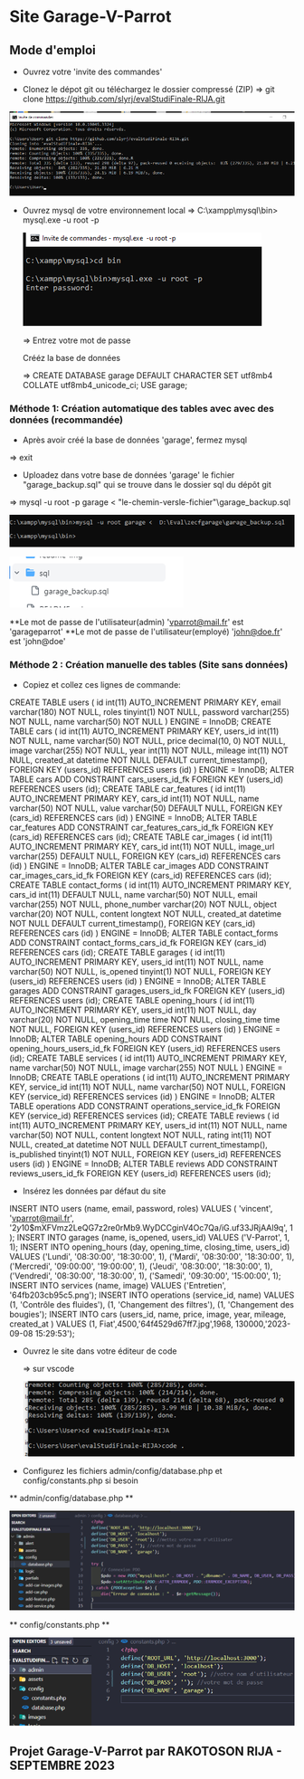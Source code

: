 # Site Garage-V-Parrot



## Mode d'emploi 


- Ouvrez votre 'invite des commandes'

- Clonez le dépot  git ou téléchargez le dossier compressé (ZIP)
  => git clone https://github.com/slyrj/evalStudiFinale-RIJA.git

![clonnage dossier en image](https://github.com/slyrj/evalStudiFinale-RIJA/blob/main/readme-img/clone.png)

- Ouvrez mysql de votre environnement local
  =>  C:\xampp\mysql\bin>  mysql.exe -u root -p

  ![session mysql en image](https://github.com/slyrj/evalStudiFinale-RIJA/blob/main/readme-img/mysql.png)


  => Entrez votre mot de passe

  Crééz la base de données

  => CREATE DATABASE garage DEFAULT CHARACTER SET utf8mb4 COLLATE utf8mb4_unicode_ci;
     USE garage;


### Méthode 1: Création automatique des tables avec avec des données (recommandée)

- Après avoir créé la base de données 'garage', fermez mysql 

 => exit

- Uploadez dans votre base de données 'garage' le fichier "garage_backup.sql" qui se trouve dans le dossier sql du dépôt git  

 => mysql -u root -p garage < "le-chemin-versle-fichier"\garage_backup.sql

  ![Image commande sql upload  backup](https://github.com/slyrj/evalStudiFinale-RIJA/blob/main/readme-img/backup.png)

 ![Image fichier backup dans dsossier sql](https://github.com/slyrj/evalStudiFinale-RIJA/blob/main/readme-img/back-up.png)

 **Le mot de passe de l'utilisateur(admin) 'vparrot@mail.fr' est 'garageparrot' 
  **Le mot de passe de l'utilisateur(employé) 'john@doe.fr' est 'john@doe' 

### Méthode 2 : Création manuelle des tables (Site sans données)
- Copiez et collez ces lignes de commande:

CREATE TABLE users (
  id int(11) AUTO_INCREMENT PRIMARY KEY,
  email varchar(180) NOT NULL,
  roles tinyint(1) NOT NULL,
  password varchar(255) NOT NULL,
  name varchar(50) NOT NULL
) ENGINE = InnoDB;
CREATE TABLE cars (
  id int(11) AUTO_INCREMENT PRIMARY KEY,
  users_id int(11) NOT NULL,
  name varchar(50) NOT NULL,
  price decimal(10, 0) NOT NULL,
  image varchar(255) NOT NULL,
  year int(11) NOT NULL,
  mileage int(11) NOT NULL,
  created_at datetime NOT NULL DEFAULT current_timestamp(),
  FOREIGN KEY (users_id) REFERENCES users (id)
) ENGINE = InnoDB;
ALTER TABLE cars
ADD CONSTRAINT cars_users_id_fk FOREIGN KEY (users_id) REFERENCES users (id);
CREATE TABLE car_features (
  id int(11) AUTO_INCREMENT PRIMARY KEY,
  cars_id int(11) NOT NULL,
  name varchar(50) NOT NULL,
  value varchar(50) DEFAULT NULL,
  FOREIGN KEY (cars_id) REFERENCES cars (id)
) ENGINE = InnoDB;
ALTER TABLE car_features
ADD CONSTRAINT car_features_cars_id_fk FOREIGN KEY (cars_id) REFERENCES cars (id);
CREATE TABLE car_images (
  id int(11) AUTO_INCREMENT PRIMARY KEY,
  cars_id int(11) NOT NULL,
  image_url varchar(255) DEFAULT NULL,
  FOREIGN KEY (cars_id) REFERENCES cars (id)
) ENGINE = InnoDB;
ALTER TABLE car_images
ADD CONSTRAINT car_images_cars_id_fk FOREIGN KEY (cars_id) REFERENCES cars (id);
CREATE TABLE contact_forms (
  id int(11) AUTO_INCREMENT PRIMARY KEY,
  cars_id int(11) DEFAULT NULL,
  name varchar(50) NOT NULL,
  email varchar(255) NOT NULL,
  phone_number varchar(20) NOT NULL,
  object varchar(20) NOT NULL,
  content longtext NOT NULL,
  created_at datetime NOT NULL DEFAULT current_timestamp(),
  FOREIGN KEY (cars_id) REFERENCES cars (id)
) ENGINE = InnoDB;
ALTER TABLE contact_forms
ADD CONSTRAINT contact_forms_cars_id_fk FOREIGN KEY (cars_id) REFERENCES cars (id);
CREATE TABLE garages (
  id int(11) AUTO_INCREMENT PRIMARY KEY,
  users_id int(11) NOT NULL,
  name varchar(50) NOT NULL,
  is_opened tinyint(1) NOT NULL,
  FOREIGN KEY (users_id) REFERENCES users (id)
) ENGINE = InnoDB;
ALTER TABLE garages
ADD CONSTRAINT garages_users_id_fk FOREIGN KEY (users_id) REFERENCES users (id);
CREATE TABLE opening_hours (
  id int(11) AUTO_INCREMENT PRIMARY KEY,
  users_id int(11) NOT NULL,
  day varchar(20) NOT NULL,
  opening_time time NOT NULL,
  closing_time time NOT NULL,
  FOREIGN KEY (users_id) REFERENCES users (id)
) ENGINE = InnoDB;
ALTER TABLE opening_hours
ADD CONSTRAINT opening_hours_users_id_fk FOREIGN KEY (users_id) REFERENCES users (id);
CREATE TABLE services (
  id int(11) AUTO_INCREMENT PRIMARY KEY,
  name varchar(50) NOT NULL,
  image varchar(255) NOT NULL
) ENGINE = InnoDB;
CREATE TABLE operations (
  id int(11) AUTO_INCREMENT PRIMARY KEY,
  service_id int(11) NOT NULL,
  name varchar(50) NOT NULL,
  FOREIGN KEY (service_id) REFERENCES services (id)
) ENGINE = InnoDB;
ALTER TABLE operations
ADD CONSTRAINT operations_service_id_fk FOREIGN KEY (service_id) REFERENCES services (id);
CREATE TABLE reviews (
  id int(11) AUTO_INCREMENT PRIMARY KEY,
  users_id int(11) NOT NULL,
  name varchar(50) NOT NULL,
  content longtext NOT NULL,
  rating int(11) NOT NULL,
  created_at datetime NOT NULL DEFAULT current_timestamp(),
  is_published tinyint(1) NOT NULL,
  FOREIGN KEY (users_id) REFERENCES users (id)
) ENGINE = InnoDB;
ALTER TABLE reviews
ADD CONSTRAINT reviews_users_id_fk FOREIGN KEY (users_id) REFERENCES users (id);

   
- Insérez les données par défaut du site

INSERT INTO users (name, email, password, roles)
VALUES (
    'vincent',
    'vparrot@mail.fr',
    '$2y$10$mXFVmz2LeQG7z2re0rMb9.WyDCCginV4Oc7Qa/iG.uf33JRjAAl9q',
    1
  );
INSERT INTO garages (name, is_opened, users_id)
VALUES ('V-Parrot', 1, 1);
INSERT INTO opening_hours (day, opening_time, closing_time, users_id)
VALUES ('Lundi', '08:30:00', '18:30:00', 1),
  ('Mardi', '08:30:00', '18:30:00', 1),
  ('Mercredi', '09:00:00', '19:00:00', 1),
  ('Jeudi', '08:30:00', '18:30:00', 1),
  ('Vendredi', '08:30:00', '18:30:00', 1),
  ('Samedi', '09:30:00', '15:00:00', 1);
INSERT INTO services (name, image)
VALUES ('Entretien',  '64fb203cb95c5.png');
INSERT INTO operations (service_id, name)
VALUES (1,  'Contrôle des fluides'),
(1,  'Changement des filtres'),
(1,  'Changement des bougies');
  INSERT INTO cars (users_id, name, price, image, year, mileage, created_at )
VALUES (1,  Fiat',4500,'64f4529d67ff7.jpg',1968, 130000,'2023-09-08 15:29:53');


 - Ouvrez le site  dans votre éditeur de code 

   => sur vscode 

    ![<image edit site avec vscode](https://github.com/slyrj/evalStudiFinale-RIJA/blob/main/readme-img/vsc.png)

- Configurez les fichiers admin/config/database.php et config/constants.php si besoin

** admin/config/database.php **

 ![<image fichier database.php](https://github.com/slyrj/evalStudiFinale-RIJA/blob/main/readme-img/admin-config.png)

 ** config/constants.php **

 ![<image fichier database.php](https://github.com/slyrj/evalStudiFinale-RIJA/blob/main/readme-img/constants.png)

 ## Projet Garage-V-Parrot par RAKOTOSON RIJA - SEPTEMBRE 2023